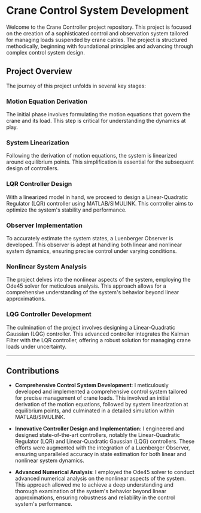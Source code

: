 # Crane Control System Development

Welcome to the Crane Controller project repository. This project is focused on the creation of a sophisticated control and observation system tailored for managing loads suspended by crane cables. The project is structured methodically, beginning with foundational principles and advancing through complex control system design.

## Project Overview

The journey of this project unfolds in several key stages:

### Motion Equation Derivation
The initial phase involves formulating the motion equations that govern the crane and its load. This step is critical for understanding the dynamics at play.

### System Linearization
Following the derivation of motion equations, the system is linearized around equilibrium points. This simplification is essential for the subsequent design of controllers.

### LQR Controller Design
With a linearized model in hand, we proceed to design a Linear-Quadratic Regulator (LQR) controller using MATLAB/SIMULINK. This controller aims to optimize the system's stability and performance.

### Observer Implementation
To accurately estimate the system states, a Luenberger Observer is developed. This observer is adept at handling both linear and nonlinear system dynamics, ensuring precise control under varying conditions.

### Nonlinear System Analysis
The project delves into the nonlinear aspects of the system, employing the Ode45 solver for meticulous analysis. This approach allows for a comprehensive understanding of the system's behavior beyond linear approximations.

### LQG Controller Development
The culmination of the project involves designing a Linear-Quadratic Gaussian (LQG) controller. This advanced controller integrates the Kalman Filter with the LQR controller, offering a robust solution for managing crane loads under uncertainty.

---

## Contributions

- **Comprehensive Control System Development**: I meticulously developed and implemented a comprehensive control system tailored for precise management of crane loads. This involved an initial derivation of the motion equations, followed by system linearization at equilibrium points, and culminated in a detailed simulation within MATLAB/SIMULINK.
  
- **Innovative Controller Design and Implementation**: I engineered and designed state-of-the-art controllers, notably the Linear-Quadratic Regulator (LQR) and Linear-Quadratic Gaussian (LQG) controllers. These efforts were augmented with the integration of a Luenberger Observer, ensuring unparalleled accuracy in state estimation for both linear and nonlinear system dynamics.
  
- **Advanced Numerical Analysis**: I employed the Ode45 solver to conduct advanced numerical analysis on the nonlinear aspects of the system. This approach allowed me to achieve a deep understanding and thorough examination of the system's behavior beyond linear approximations, ensuring robustness and reliability in the control system's performance.

